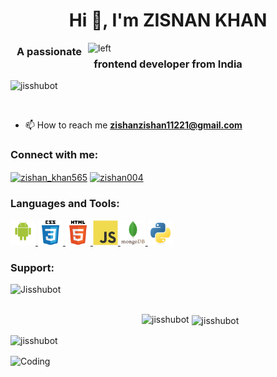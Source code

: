 
<h1 align="center">Hi 👋, I'm ZISNAN KHAN</h1>
<img align="right" alt="left" width="380" src="https://media.tenor.com/rePDfDWO3XoAAAAd/hacking.gif">
<h3 align="center">A passionate frontend developer from India</h3>


<p align="left"> <img src="https://komarev.com/ghpvc/?username=jisshubot&label=Profile%20views&color=0e75b6&style=flat" alt="jisshubot" /> </p>

<p align="left"> <a href="https://twitter.com/" target="blank"><img src="https://img.shields.io/twitter/follow/?logo=twitter&style=for-the-badge" alt="" /></a> </p>


- 📫 How to reach me **zishanzishan11221@gmail.com**

<h3 align="left">Connect with me:</h3>
<p align="left">
<a href="https://instagram.com/zishan_khan565" target="blank"><img align="center" src="https://raw.githubusercontent.com/rahuldkjain/github-profile-readme-generator/master/src/images/icons/Social/instagram.svg" alt="zishan_khan565" height="30" width="40" /></a>
<a href="https://www.youtube.com/c/zishan004" target="blank"><img align="center" src="https://raw.githubusercontent.com/rahuldkjain/github-profile-readme-generator/master/src/images/icons/Social/youtube.svg" alt="zishan004" height="30" width="40" /></a>
</p>

<h3 align="left">Languages and Tools:</h3>
<p align="left"> <a href="https://developer.android.com" target="_blank" rel="noreferrer"> <img src="https://raw.githubusercontent.com/devicons/devicon/master/icons/android/android-original-wordmark.svg" alt="android" width="40" height="40"/> </a> <a href="https://www.w3schools.com/css/" target="_blank" rel="noreferrer"> <img src="https://raw.githubusercontent.com/devicons/devicon/master/icons/css3/css3-original-wordmark.svg" alt="css3" width="40" height="40"/> </a> <a href="https://www.w3.org/html/" target="_blank" rel="noreferrer"> <img src="https://raw.githubusercontent.com/devicons/devicon/master/icons/html5/html5-original-wordmark.svg" alt="html5" width="40" height="40"/> </a> <a href="https://developer.mozilla.org/en-US/docs/Web/JavaScript" target="_blank" rel="noreferrer"> <img src="https://raw.githubusercontent.com/devicons/devicon/master/icons/javascript/javascript-original.svg" alt="javascript" width="40" height="40"/> </a> <a href="https://www.mongodb.com/" target="_blank" rel="noreferrer"> <img src="https://raw.githubusercontent.com/devicons/devicon/master/icons/mongodb/mongodb-original-wordmark.svg" alt="mongodb" width="40" height="40"/> </a> <a href="https://www.python.org" target="_blank" rel="noreferrer"> <img src="https://raw.githubusercontent.com/devicons/devicon/master/icons/python/python-original.svg" alt="python" width="40" height="40"/> </a> </p>

<h3 align="left">Support:</h3>
<p><a href="https://www.buymeacoffee.com/Jisshubot "> <img align="left" src="https://cdn.buymeacoffee.com/buttons/v2/default-yellow.png" height="50" width="210" alt="Jisshubot " /></a></p><br><br>

<p><img align="left" src="https://github-readme-stats.vercel.app/api/top-langs?username=jisshubot&show_icons=true&locale=en&layout=compact" alt="jisshubot" /></p>

<p>&nbsp;<img align="center" src="https://github-readme-stats.vercel.app/api?username=jisshubot&show_icons=true&locale=en" alt="jisshubot" /></p>

<p><img align="center" src="https://github-readme-streak-stats.herokuapp.com/?user=jisshubot&" alt="jisshubot" /></p>

<img align="center" alt="Coding" width="400" 
  src="https://media.tenor.com/b8o4QL3NxV4AAAAC/sound-wave-waves.gif">
